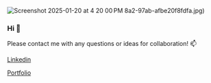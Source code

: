 ![Screenshot 2025-01-20 at 4 20 00 PM](https://github.com/user-attachments/assets/155b1e9d-1888-4374-a9ed-8b5c835442d3)
8a2-97ab-afbe20f8fdfa.jpg)
### Hi 👋
Please contact me with any questions or ideas for collaboration! 📫 

[Linkedin](https://www.linkedin.com/in/nicolekleinmann/)

[Portfolio](https://www.nicolekleinmann.com)


<!--
**nkleinmann/nkleinmann** is a ✨ _special_ ✨ repository because its `README.md` (this file) appears on your GitHub profile.

Here are some ideas to get you started:

- 🔭 I’m currently working on ...
- 🌱 I’m currently learning ...
- 👯 I’m looking to collaborate on ...
- 🤔 I’m looking for help with ...
- 💬 Ask me about ...
- 📫 How to reach me: ...
- 😄 Pronouns: ...
- ⚡ Fun fact: ...
-->
